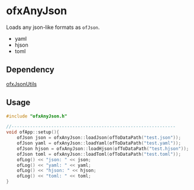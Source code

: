 # ofxAnyJson

Loads any json-like formats as `ofJson`.

- yaml
- hjson
- toml

## Dependency

[ofxJsonUtils](https://github.com/2bbb/ofxJsonUtils)

## Usage

```cpp
#include "ofxAnyJson.h"

//--------------------------------------------------------------
void ofApp::setup(){
	ofJson json = ofxAnyJson::loadJson(ofToDataPath("test.json"));
	ofJson yaml = ofxAnyJson::loadYaml(ofToDataPath("test.yaml"));
	ofJson hjson = ofxAnyJson::loadHjson(ofToDataPath("test.hjson"));
	ofJson toml = ofxAnyJson::loadToml(ofToDataPath("test.toml"));
	ofLog() << "json: " << json;
	ofLog() << "yaml: " << yaml;
	ofLog() << "hjson: " << hjson;
	ofLog() << "toml: " << toml;
}
```